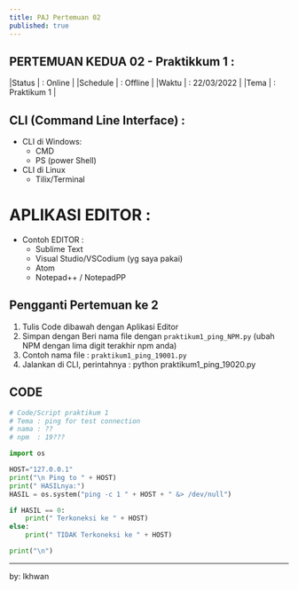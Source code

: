```yaml
---
title: PAJ Pertemuan 02
published: true
---
```



## PERTEMUAN KEDUA 02 - Praktikkum 1 :

|Status   | : Online                   |
|Schedule | : Offline                  |
|Waktu    | : 22/03/2022               |
|Tema     | : Praktikum 1              |



## CLI (Command Line Interface) : 
- CLI di Windows: 
    - CMD
    - PS (power Shell)
- CLI di Linux 
    - Tilix/Terminal


# APLIKASI EDITOR :

- Contoh EDITOR  :
    - Sublime Text
    - Visual Studio/VSCodium (yg saya pakai)
    - Atom
    - Notepad++ / NotepadPP


## Pengganti Pertemuan ke 2

1. Tulis Code dibawah dengan Aplikasi Editor 
2. Simpan dengan Beri nama file dengan `praktikum1_ping_NPM.py` (ubah NPM dengan lima digit terakhir npm anda)
3. Contoh nama file : `praktikum1_ping_19001.py`
4. Jalankan di CLI, perintahnya : python praktikum1_ping_19020.py          

## CODE 
```python 
# Code/Script praktikum 1
# Tema : ping for test connection 
# nama : ??
# npm  : 19???

import os

HOST="127.0.0.1"
print("\n Ping to " + HOST)
print(" HASILnya:")
HASIL = os.system("ping -c 1 " + HOST + " &> /dev/null")

if HASIL == 0:
    print(" Terkoneksi ke " + HOST)
else:
    print(" TIDAK Terkoneksi ke " + HOST)

print("\n")


```



<!-- 
### Arahan Sebelum Praktikum :

- Setiap Mahasiswa diharapkan sudah memiliki akun `Dropbox`, yang akan digunakan sebagai tempat mengumpulkan tugas-tugas
- Silahkan Buat Folder `Box_NPM` (ubah NPM dengan NPM anda masing-masing; contoh : `Box_18001`) di `Dropbox`-nya masing-masin sebagai tempat untuk meng-Upload file hasil praktikumnya.
- Setelah folder `Box_NPM` nya sudah dibuat, silahkan sharing/berbagi folder `Box_NPM` nya dengan saya, ini alamat email saya : `ikhwan.elyas@gmail.com` (langkahnya sama seperti yang di pemrograman game)
- Setelah itu, silahkan lengkapi dengan buat dua (2) Folder masing-masing beri nama `PGame` dan `PJaringan` 
- Selanjutnya untuk setiap praktikum silahkan gunakan folder `PGame` untuk mengumpulkan/upload file hasil praktikum Pemrograman Game dan, gunakan Folder `PJaringan` untuk mengumpulkan/upload file hasil praktikum Pemrograman Jaringan. 


### File PDF Praktikum 1 :
1. Silahkan ambil/download file praktikum berikut ini, baca dan lakukan praktikum, [Download File Praktikum 1](assets/reff/pjar/Praktikum_PJar_1.pdf){:target="_blank"}


### Arahan Praktikum
1. Untuk Seluruh Mahasiswa agar segera download file praktikum 1 dan lakukan praktikum mandiri di komputernya masing-masing
2. Materi Praktikum 1 adalah pengenalan python socket, Untuk yang ingin mengenal lebih jauh tentang socket dapat melihat materi tambahan yang tersedia di tautan berikut : [Materi Tambahan Python](downloads.html){:target="_blank"}
3. Lakukan Praktikum sesuai dengan arahan yang ada di file PDF praktikum yang telah anda download, kemuadian periksa hasilnya setelah dijalankan, jika tidak Error, silahkan kumpul atau upload ke folder  `PJar_NPM` (sesuaikan npm anda) pdada `Dropbox` nya masing2.
4. Sangat disarankan untuk Mahasiswa agar melakukan praktikum dalam kelompok belajar atau bersama teman2 agar mudah dan cepat memahami materi, dan bagi teman2 yang sudah paham sangat diharapkan dapat membimbing teman2 yang belum paham, dan bagi teman2 yang belum paham agar tidak segan untuk bertanya...

### Waktu Kumpul
- Diharapkan Kepada Mahasiswa agar sudah menyelesaikan praktikum 1 dan mengumpulkannya ke folder `PJar_NPM` di `dropbox` nya masing2 sebelum Pertemuan berikutnya.
 -->


***
by: Ikhwan 

